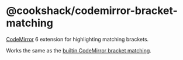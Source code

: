 # @cookshack/codemirror-bracket-matching

[CodeMirror](https://codemirror.net/) 6 extension for highlighting matching brackets.

Works the same as the [builtin CodeMirror bracket matching](https://codemirror.net/docs/ref/#language.bracketMatching).
